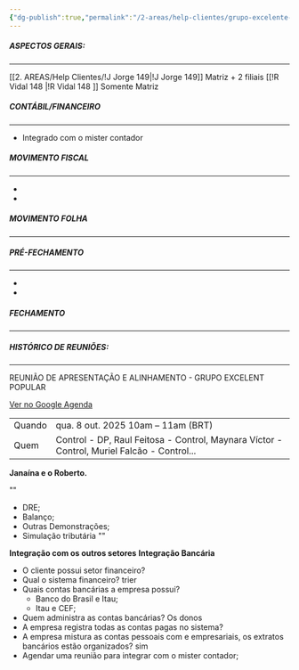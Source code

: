 ```yaml
---
{"dg-publish":true,"permalink":"/2-areas/help-clientes/grupo-excelente-popular/","dgPassFrontmatter":true,"created":"2025-10-07T09:10:44.993-03:00","updated":"2025-10-13T14:32:19.868-03:00"}
---
```


##### **ASPECTOS GERAIS:**
___

[[2. AREAS/Help Clientes/!J Jorge 149\|!J Jorge 149]] Matriz + 2 filiais
[[!R Vidal 148 \|!R Vidal 148 ]] Somente Matriz



##### **CONTÁBIL/FINANCEIRO**
___
 -  Integrado com o mister contador



##### **MOVIMENTO FISCAL**
____

 - 
 - 



##### **MOVIMENTO FOLHA**
____




##### **PRÉ-FECHAMENTO**
___

 - 
 - 



##### **FECHAMENTO**
___










##### **HISTÓRICO DE REUNIÕES:**
___




REUNIÃO DE APRESENTAÇÃO E ALINHAMENTO - GRUPO EXCELENT POPULAR

[Ver no Google Agenda](https://calendar.google.com/calendar/r?eid=MTRvNzdtM201aGRiZmFmdjU3amhldHZyYWwgbHVjYXNAY29udHJvbGNvbnRhYmlsaWRhZGUuY29t&ctok=bHVjYXNAY29udHJvbGNvbnRhYmlsaWRhZGUuY29t)

|   |   |
|---|---|
|Quando|qua. 8 out. 2025 10am – 11am (BRT)|
|Quem|Control - DP, Raul Feitosa - Control, Maynara Víctor - Control, Muriel Falcão - Control...|

**Janaína e o Roberto.**

""
- DRE;
- Balanço;
- Outras Demonstrações;
- Simulação tributária
""

**Integração com os outros setores**
**Integração Bancária**

 -  O cliente possui setor financeiro?
 - Qual o sistema financeiro? trier
 - Quais contas bancárias a empresa possui?
	 - Banco do Brasil e Itau;
	 - Itau e CEF;
 - Quem administra as contas bancárias? Os donos
 - A empresa registra todas as contas pagas no sistema? 
 - A empresa mistura as contas pessoais com e empresariais, os extratos bancários estão organizados? sim
 - Agendar uma reunião para integrar com o mister contador;








